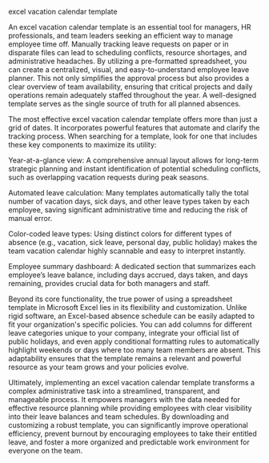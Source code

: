 excel vacation calendar template


An excel vacation calendar template is an essential tool for managers, HR professionals, and team leaders seeking an efficient way to manage employee time off. Manually tracking leave requests on paper or in disparate files can lead to scheduling conflicts, resource shortages, and administrative headaches. By utilizing a pre-formatted spreadsheet, you can create a centralized, visual, and easy-to-understand employee leave planner. This not only simplifies the approval process but also provides a clear overview of team availability, ensuring that critical projects and daily operations remain adequately staffed throughout the year. A well-designed template serves as the single source of truth for all planned absences.



The most effective excel vacation calendar template offers more than just a grid of dates. It incorporates powerful features that automate and clarify the tracking process. When searching for a template, look for one that includes these key components to maximize its utility:




Year-at-a-glance view: A comprehensive annual layout allows for long-term strategic planning and instant identification of potential scheduling conflicts, such as overlapping vacation requests during peak seasons.


Automated leave calculation: Many templates automatically tally the total number of vacation days, sick days, and other leave types taken by each employee, saving significant administrative time and reducing the risk of manual error.


Color-coded leave types: Using distinct colors for different types of absence (e.g., vacation, sick leave, personal day, public holiday) makes the team vacation calendar highly scannable and easy to interpret instantly.


Employee summary dashboard: A dedicated section that summarizes each employee’s leave balance, including days accrued, days taken, and days remaining, provides crucial data for both managers and staff.





Beyond its core functionality, the true power of using a spreadsheet template in Microsoft Excel lies in its flexibility and customization. Unlike rigid software, an Excel-based absence schedule can be easily adapted to fit your organization's specific policies. You can add columns for different leave categories unique to your company, integrate your official list of public holidays, and even apply conditional formatting rules to automatically highlight weekends or days where too many team members are absent. This adaptability ensures that the template remains a relevant and powerful resource as your team grows and your policies evolve.



Ultimately, implementing an excel vacation calendar template transforms a complex administrative task into a streamlined, transparent, and manageable process. It empowers managers with the data needed for effective resource planning while providing employees with clear visibility into their leave balances and team schedules. By downloading and customizing a robust template, you can significantly improve operational efficiency, prevent burnout by encouraging employees to take their entitled leave, and foster a more organized and predictable work environment for everyone on the team.
